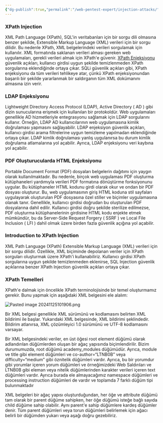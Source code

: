 ```yaml
---
{"dg-publish":true,"permalink":"/web-pentest-expert/injection-attacks/"}
---
```



### XPath Injection
XML Path Language (XPath), SQL'in veritabanları için bir sorgu dili olmasına benzer şekilde, Extensible Markup Language (XML) verileri için bir sorgu dilidir. Bu nedenle XPath, XML belgelerindeki verileri sorgulamak için kullanılır. XML formatında saklanan verileri alması gereken web uygulamaları, gerekli verileri almak için XPath'e güvenir. [XPath Enjeksiyonu](https://owasp.org/www-community/attacks/XPATH_Injection) güvenlik açıkları, kullanıcı girdisi uygun şekilde temizlenmeden XPath sorgularına eklendiğinde ortaya çıkar. SQLi güvenlik açıkları gibi, XPath enjeksiyonu da tüm verileri tehlikeye atar, çünkü XPath enjeksiyonundan başarılı bir şekilde yararlanmak bir saldırganın tüm XML dokümanını almasına izin verir.


### LDAP Enjeksiyonu 
Lightweight Directory Access Protocol (LDAP), Active Directory ( AD ) gibi dizin sunucularına erişmek için kullanılan bir protokoldür. Web uygulamaları genellikle AD hizmetleriyle entegrasyonu sağlamak için LDAP sorgularını kullanır. Örneğin, LDAP AD kullanıcılarının web uygulamasına kimlik doğrulaması yapmasını sağlayabilir. LDAP enjeksiyon güvenlik açıkları, kullanıcı girdisi arama filtrelerine uygun temizleme yapılmadan eklendiğinde ortaya çıkar. LDAP kimlik doğrulaması yanlış uygulanırsa bu durum kimlik doğrulama atlamalarına yol açabilir. Ayrıca, LDAP enjeksiyonu veri kaybına yol açabilir.


### PDF Oluşturucularda HTML Enjeksiyonu 
Portable Document Format (PDF) dosyaları belgelerin dağıtımı için yaygın olarak kullanılmaktadır. Bu nedenle, birçok web uygulaması PDF oluşturma kütüphaneleri yardımıyla verileri PDF formatına dönüştürme fonksiyonunu uygular. Bu kütüphaneler HTML kodunu girdi olarak okur ve ondan bir PDF dosyası oluşturur. Bu, web uygulamasının giriş HTML koduna stil sayfaları uygulayarak oluşturulan PDF dosyasına özel stiller ve biçimler uygulamasına olanak tanır. Genellikle, kullanıcı girdisi doğrudan bu oluşturulan PDF dosyalarına dahil edilir. Kullanıcı girdisi doğru şekilde sterilize edilmezse, PDF oluşturma kütüphanelerinin girdisine HTML kodu enjekte etmek mümkündür, bu da Server-Side Request Forgery ( SSRF ) ve Local File Inclusion ( LFI ) dahil olmak üzere birden fazla güvenlik açığına yol açabilir.


### Introduction to XPath Injection
XML Path Language (XPath) Extensible Markup Language (XML) verileri için bir sorgu dilidir. Özellikle, XML biçiminde depolanan veriler için XPath sorguları oluşturmak üzere XPath'i kullanabiliriz. Kullanıcı girdisi XPath sorgularına uygun şekilde temizlenmeden eklenirse, SQL Injection güvenlik açıklarına benzer XPath Injection güvenlik açıkları ortaya çıkar.


### XPath Temelleri
XPath'e dalmak için öncelikle XPath terminolojisinde bir temel oluşturmamız gerekir. Bunu yapmak için aşağıdaki XML belgesini ele alalım:

![Pasted image 20241125101906.png](/img/user/resimler/Pasted%20image%2020241125101906.png)

Bir XML belgesi genellikle XML sürümünü ve kodlamasını belirten XML bildirimi ile başlar. Yukarıdaki XML belgesinde, XML bildirimi <?xml version=“1.0” encoding=“UTF-8”?> şeklindedir. Bildirim atlanırsa, XML çözümleyici 1.0 sürümünü ve UTF-8 kodlamasını varsayar.

Bir XML belgesindeki veriler, en üst öğesi root element düğümü olarak adlandırılan düğümlerden oluşan bir ağaç yapısında biçimlendirilir. Bizim durumumuzda, root düğümü academy_modules düğümüdür. Ayrıca, module ve title gibi element düğümleri ve co-author=“LTNB0B” veya difficulty=“medium” gibi öznitelik düğümleri vardır. Ayrıca, bu bir yorumdur gibi yorumlar içeren yorum düğümleri ve örneğimizdeki Web Saldırıları ve LTNB0B gibi eleman veya nitelik düğümlerinden karakter verileri içeren text düğümleri vardır. Ayrıca burada ele almayacağımız namespace düğümleri ve processing instruction düğümleri de vardır ve toplamda 7 farklı düğüm tipi bulunmaktadır

XML belgeleri bir ağaç yapısı oluşturduğundan, her öğe ve attribute düğümü tam olarak bir parent düğüme sahipken, her öğe düğümü isteğe bağlı sayıda child düğüme sahip olabilir. Aynı parent'e sahip düğümlere kardeş düğümler denir. Tüm parent düğümleri veya torun düğümleri belirlemek için ağacı belirli bir düğümden yukarı veya aşağı doğru gezebiliriz.